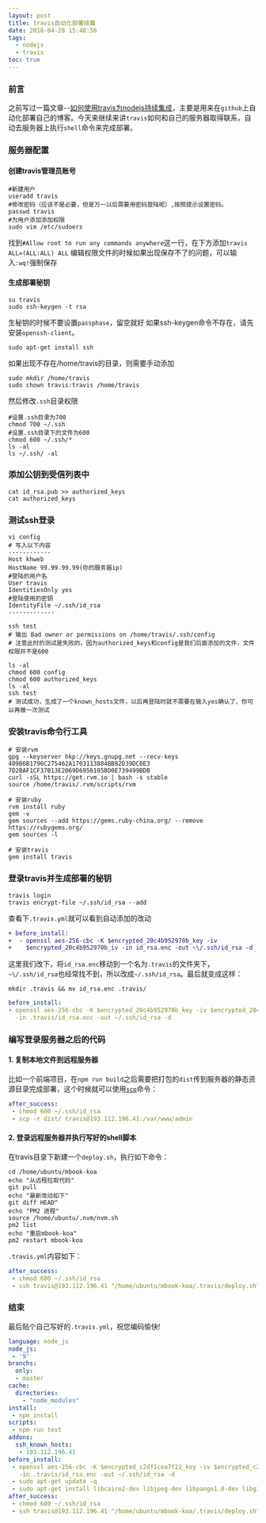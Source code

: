```yaml
---
layout: post
title: travis自动化部署续篇
date: 2018-04-28 15:48:56
tags:
  - nodejs
  - travis
toc: true
---
```


### 前言
之前写过一篇文章--[如何使用travis为nodejs持续集成](https://andyliwr.github.io/2017/12/05/travis_nodejs_publish/)，主要是用来在`github`上自动化部署自己的博客。今天来继续来讲`travis`如何和自己的服务器取得联系，自动去服务器上执行`shell`命令来完成部署。

### 服务器配置
#### 创建travis管理员账号
```
#新建用户
useradd travis
#修改密码（应该不是必要，但是万一以后需要用密码登陆呢）,按照提示设置密码。
passwd travis
#为用户添加添加权限
sudo vim /etc/sudoers
```
找到`#Allow root to run any commands anywhere`这一行，在下方添加`travis ALL=(ALL:ALL) ALL`
编辑权限文件的时候如果出现保存不了的问题，可以输入`:wq!`强制保存

#### 生成部署秘钥
```
su travis
sudo ssh-keygen -t rsa
```
生秘钥的时候不要设置`passphase`，留空就好
如果ssh-keygen命令不存在，请先安装`openssh-client`。
```
sudo apt-get install ssh
```
如果出现不存在/home/travis的目录，则需要手动添加
```
sudo mkdir /home/travis
sudo chown travis:travis /home/travis
```

然后修改`.ssh`目录权限
```
#设置.ssh目录为700
chmod 700 ~/.ssh
#设置.ssh目录下的文件为600
chmod 600 ~/.ssh/*
ls -al
ls ~/.ssh/ -al
```

### 添加公钥到受信列表中
```
cat id_rsa.pub >> authorized_keys
cat authorized_keys
```

### 测试ssh登录
```
vi config
# 写入以下内容
------------
Host khweb
HostName 99.99.99.99(你的服务器ip)
#登陆的用户名
User travis
IdentitiesOnly yes
#登陆使用的密钥
IdentityFile ~/.ssh/id_rsa
-------------

ssh test
# 输出 Bad owner or permissions on /home/travis/.ssh/config
# 注意此时的测试是失败的，因为authorized_keys和config是我们后面添加的文件，文件权限并不是600

ls -al
chmod 600 config
chmod 600 authorized_keys
ls -al
ssh test
# 测试成功，生成了一个known_hosts文件，以后再登陆时就不需要在输入yes确认了，你可以再做一次测试
```

### 安装travis命令行工具
```
# 安装rvm
gpg --keyserver hkp://keys.gnupg.net --recv-keys 409B6B1796C275462A1703113804BB82D39DC0E3 7D2BAF1CF37B13E2069D6956105BD0E739499BDB
curl -sSL https://get.rvm.io | bash -s stable
source /home/travis/.rvm/scripts/rvm

# 安装ruby
rvm install ruby
gem -v
gem sources --add https://gems.ruby-china.org/ --remove https://rubygems.org/
gem sources -l

# 安装travis
gem install travis
```

### 登录travis并生成部署的秘钥
```
travis login
travis encrypt-file ~/.ssh/id_rsa --add
```
查看下`.travis.yml`就可以看到自动添加的改动
```diff
+ before_install:
+  - openssl aes-256-cbc -K $encrypted_20c4b952970b_key -iv
+    $encrypted_20c4b952970b_iv -in id_rsa.enc -out ~\/.ssh/id_rsa -d
```
这里我们改下，将`id_rsa.enc`移动到一个名为`.travis`的文件夹下，`~\/.ssh/id_rsa`也经常找不到，所以改成`~/.ssh/id_rsa`。最后就变成这样：
```
mkdir .travis && mv id_rsa.enc .travis/
```
```yml
before_install:
- openssl aes-256-cbc -K $encrypted_20c4b952970b_key -iv $encrypted_20c4b952970b_iv
  -in .travis/id_rsa.enc -out ~/.ssh/id_rsa -d
```

### 编写登录服务器之后的代码
#### 1. 复制本地文件到远程服务器
比如一个前端项目，在`npm run build`之后需要把打包的`dist`传到服务器的静态资源目录完成部署，这个时候就可以使用[`scp`](http://www.runoob.com/linux/linux-comm-scp.html)命令：
```yml
after_success:
 - chmod 600 ~/.ssh/id_rsa
 - scp -r dist/ travis@193.112.196.41:/var/www/admin
```
#### 2. 登录远程服务器并执行写好的shell脚本
在travis目录下新建一个`deploy.sh`，执行如下命令：
```
cd /home/ubuntu/mbook-koa
echo "从远程拉取代码"
git pull
echo "最新改动如下"
git diff HEAD^
echo "PM2 进程"
source /home/ubuntu/.nvm/nvm.sh
pm2 list
echo "重启mbook-koa"
pm2 restart mbook-koa

```
`.travis.yml`内容如下：
```yml
after_success:
 - chmod 600 ~/.ssh/id_rsa
 - ssh travis@193.112.196.41 "/home/ubuntu/mbook-koa/.travis/deploy.sh"
```

### 结束
最后贴个自己写好的`.travis.yml`，祝您编码愉快!
```yml
language: node_js
node_js:
 - '9'
branchs:
  only:
  - master
cache:
  directories:
    - "node_modules"
install:
 - npm install
scripts:
 - npm run test
addons:
  ssh_known_hosts:
   - 193.112.196.41
before_install:
 - openssl aes-256-cbc -K $encrypted_c2df1cea7f22_key -iv $encrypted_c2df1cea7f22_iv
   -in .travis/id_rsa.enc -out ~/.ssh/id_rsa -d
 - sudo apt-get update -q
 - sudo apt-get install libcairo2-dev libjpeg-dev libpango1.0-dev libgif-dev build-essential g++
after_success:
 - chmod 600 ~/.ssh/id_rsa
 - ssh travis@193.112.196.41 "/home/ubuntu/mbook-koa/.travis/deploy.sh"
```
